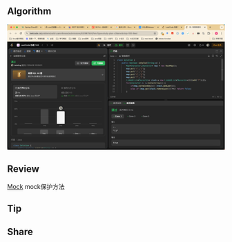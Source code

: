 ## Algorithm

![算法](../../images/temp/sisyphus-2024-05-19-lc.png)


## Review

[Mock](https://www.baeldung.com/java-mock-protected-method?ref=dailydev)
mock保护方法
## Tip

## Share
